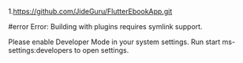 1.https://github.com/JideGuru/FlutterEbookApp.git

#error
Error: Building with plugins requires symlink support.

Please enable Developer Mode in your system settings. Run
  start ms-settings:developers
to open settings.



